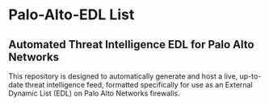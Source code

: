 # Palo-Alto-EDL List

## Automated Threat Intelligence EDL for Palo Alto Networks
This repository is designed to automatically generate and host a live, up-to-date threat intelligence feed, formatted specifically for use as an External Dynamic List (EDL) on Palo Alto Networks firewalls.